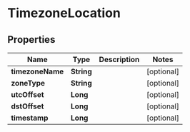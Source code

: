 
# TimezoneLocation

## Properties
Name | Type | Description | Notes
------------ | ------------- | ------------- | -------------
**timezoneName** | **String** |  |  [optional]
**zoneType** | **String** |  |  [optional]
**utcOffset** | **Long** |  |  [optional]
**dstOffset** | **Long** |  |  [optional]
**timestamp** | **Long** |  |  [optional]



